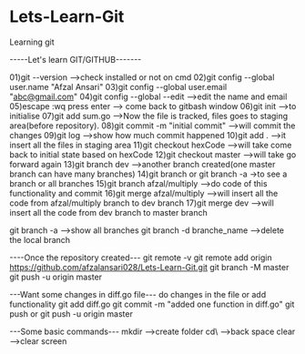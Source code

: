 # Lets-Learn-Git
Learning git

-----Let's learn GIT/GITHUB-------

01)git --version   -->check installed or not on cmd
02)git config --global user.name "Afzal Ansari"
03)git config --global user.email "abc@gmail.com"
04)git config --global --edit  -->edit the name and email
05)escape :wq press enter  --> come back to gitbash window
06)git init  -->to initialise
07)git add sum.go  -->Now the file is tracked, files goes to staging area(before repository).
08)git commit -m "initial commit"  -->will commit the changes
09)git log  -->show how much commit happened
10)git add . -->it insert all the files in staging area
11)git checkout hexCode  -->will take come back to initial state based on hexCode
12)git checkout master   -->will take go forward again
13)git branch dev    -->another branch created(one master branch can have many branches)
14)git branch or git branch -a   ->to see a branch or all branches
15)git branch afzal/multiply  -->do code of this functionality and commit
16)git merge afzal/multiply  -->will insert all the code from afzal/multiply branch to dev branch
17)git merge dev             -->will insert all the code from dev branch to master branch


git branch -a  -->show all branches
git branch -d branche_name  -->delete the local branch


----Once the repository created---
git remote -v
git remote add origin https://github.com/afzalansari028/Lets-Learn-Git.git
git branch -M master
git push -u origin master


---Want some changes in diff.go file---
do changes in the file or add functionality
git add diff.go
git commit -m "added one function in diff.go"
git push or  git push -u origin master




---Some basic commands---
mkdir -->create folder
cd\   -->back space
clear -->clear screen
